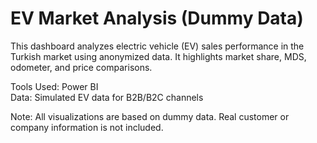 # EV Market Analysis (Dummy Data)

This dashboard analyzes electric vehicle (EV) sales performance in the Turkish market using anonymized data. It highlights market share, MDS, odometer, and price comparisons.

Tools Used: Power BI  
Data: Simulated EV data for B2B/B2C channels  

Note: All visualizations are based on dummy data. Real customer or company information is not included.
